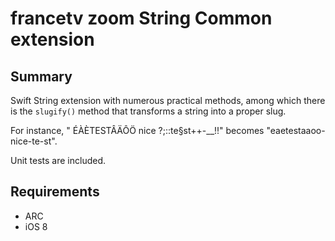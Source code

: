 # francetv zoom String Common extension

## Summary

Swift String extension with numerous practical methods, 
among which there is the `slugify()` method that transforms a string into a proper slug.

For instance, " ÉÀÈTESTÂÄÔÖ nice ?;::te§st++-__!!" becomes "eaetestaaoo-nice-te-st".

Unit tests are included.

## Requirements

  + ARC
  + iOS 8